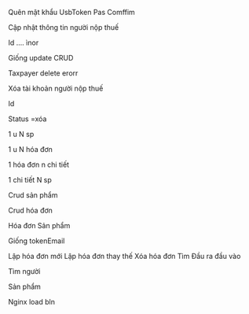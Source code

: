 <!-- nest g resource   report -->
<!-- touch    -->

<!-- html -->
<!-- user=api=tct -->

<!--@  -->
<!--@  -->
<!--@  -->
<!--@  -->
<!--@  -->
<!-- Luôn cần đăng nhập -->
<!-- Không rest  -->
<!-- UsbTokenn stting Vui lòng ký số -->
<!-- @ApiTags('Dịch vụ quản lý người dùng') -->

<!--@u -->

<!-- - resetPassword() -->
<!-- Không cần đăng nhập -->
Quên mật khẩu
UsbToken
Pas
Comffim

<!-- + updateTaxPayer() -->

Cập nhật thông tin người nộp thuế

Id .... ìnor

Giống update CRUD

<!-- + deleteTaxPayer() -->

Taxpayer delete erorr

Xóa tài khoản người nộp thuế

Id

Status =xóa

<!-- + verifyTaxPayerBank() -->
<!-- + verifyTaxPayerAddress() -->
<!--@i -->

1 u
N sp

1 u
N hóa đơn

1 hóa đơn
n chi tiết

1 chi tiết
N sp

Crud sản phẩm

Crud hóa đơn

Hóa đơn
Sản phẩm

<!-- Find taxpayers by tax code -->
<!-- Tra cứu người nộp thuế theo mã số thuế -->

Giống tokenEmail

Lập hóa đơn mới
Lập hóa đơn thay thế
Xóa hóa đơn
Tìm
Đầu ra đầu vào

Tìm người

Sản phẩm

<!--@  -->
<!--@  -->
<!--@  -->
<!--@  -->
<!--@  -->

Nginx load bln




<!-- validation -->
<!-- len name -->
<!-- len passs -->
<!-- init -->

<!-- createdAt: Date; -->
<!-- updatedAt: Date; -->
<!-- deletedAt: Date; -->

<!-- Factory -->
<!-- AR -->

